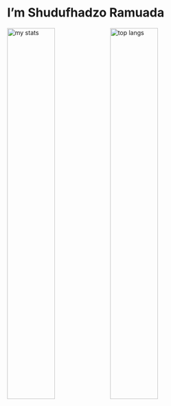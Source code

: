 # I’m Shudufhadzo Ramuada

<img alt = "my stats" align = "left" width = "47%" src = "https://github-readme-stats.vercel.app/api?username=ShudufhadzoRamuada"/>

<img alt ="top langs" align = "left" width = "47%" src = "https://github-readme-stats.vercel.app/api/top-langs/?username=ShudufhadzoRamuada&layout=compact"/>
